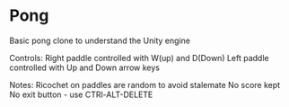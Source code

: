 # Pong
Basic pong clone to understand the Unity engine

Controls:
Right paddle controlled with W(up) and D(Down)
Left paddle controlled with Up and Down arrow keys

Notes:
Ricochet on paddles are random to avoid stalemate
No score kept
No exit button - use CTRl-ALT-DELETE
